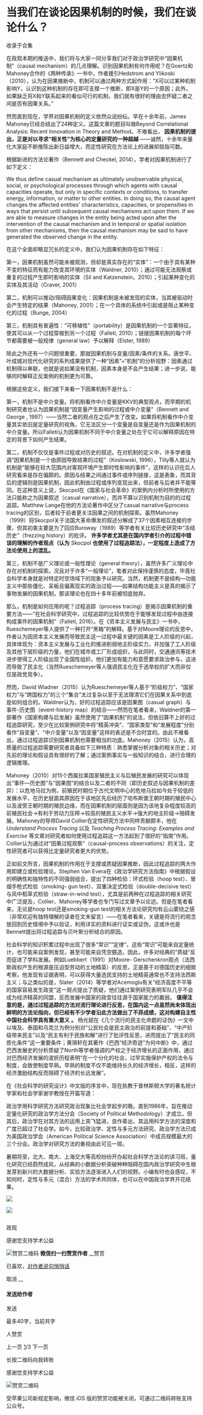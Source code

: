 # 当我们在谈论因果机制的时候，我们在谈论什么？


收录于合集

在政观本期的推送中，我们将与大家一同分享我们对于政治学研究中“因果机制”（causal
mechanism）的几点理解。识别因果机制有何作用呢？在Goertz和Mahoney合作的《两种传承》一书中，作者援引Hedstrom and
Ylikoski（2010），认为在因果推断中，机制可以通过两种方式起作用：“X可以过某种机制影响Y，认识到这种机制的存在即可支撑一个推断，即X是Y的一个原因；此外，如果缺乏将X和Y联系起来的看似可行的机制，我们就有很好的理由去怀疑二者之间是否有因果关系。”

  

然而直到现在，学界对因果机制的定义依然众说纷纭。早在十余年前，James Mahoney已经总结出了24种定义。这篇文章的题目叫做Beyond
Correlational Analysis: Recent Innovation in Theory and Method。不难看出，
**因果机制的提出，正是对以寻求“相关性”为核心的定量研究的一种超越**
——诚然，十余年来量化大家庭不断推陈出新日益增大，而定性研究在方法论上的进展却屈指可数。

  

根据新进的方法论著作（Bennett and Checkel, 2014），学者对因果机制进行了如下定义：

  

We thus define casual mechanism as ultimately unobservable physical, social,
or psychological processes through which agents with causal capacities
operate, but only in specific contexts or conditions, to transfer energy,
information, or matter to other entities. In doing so, the causal agent
changes the affected entities' characteristics, capacities, or propensities in
ways that persist until subsequent causal mechanisms act upon them. If we are
able to measure changes in the entity being acted upon after the intervention
of the causal mechanism and in temporal or spatial isolation from other
mechanisms, then the causal mechanism may be said to have generated the
observed change in the entity.

  

在这个全面却略显冗长的定义中，我们认为因果机制存在如下特征：

  

第一，因果机制虽然可能未被观测，但却是真实存在的“实体”：一个由于具有某种不变的特征而有能力改变其环境的实体（Waldner,
2010）；通过可能无法观察或重复的过程产生即时影响的实体（Sil and Katzenstein，2010）；引起某种变化的实体及其活动（Craver,
2001）

  

第二，机制可以推动/阻碍因果变化：因果机制是未被发现的实体，当其被驱动时会产生特定的结果（Mahoney,
2001）；在一个具体的系统中引起或是阻止某种变化的过程（Bunge, 2004）

  

第三，机制具有普遍性：“可移植性”（portability）是因果机制的一个显著特征，使其可以从一个过程穿梭到另一个过程（Falleti,
2010）；链接因果机制的每个环节都需要被一般规律（general law）予以解释（Elster, 1989）

  

除此之外还有一个问题很重要，那就因果机制与变量/因素/条件的关系。唐世平、叶成城对现代化研究的系列成果提供了一种“因素”+“机制”的分析视野：因素通过机制得以串联，也就是说如果没有机制，因素本身是不会产生结果；进一步说，能够同时解释正反案例的机制更为可靠。

  

根据这些定义，我们接下来看一下因果机制不是什么：

  

第一，机制不是中介变量。将机制看作中介变量是KKV的典型观点，而早期的机制研究者也认为因果机制是“因变量产生影响的过程或中介变量”（Bennett and
George ,
1997）——当然二者的观点在之后产生了改变。如果将机制看作中介变量其实依旧是定量研究的视角，它无法区分一个变量是自变量还是作为因果机制的中介变量。所以Falleti认为因果机制不同于中介变量之处在于它可以解释原因在特定的背景下如何产生结果。

  

第二，机制不仅仅是事件过程或对历史的叙述。在对机制的定义中，许多学者强调“因果机制是一个由原因导致结果的过程”（Koslowski,
1996），Tilly等人就认为机制是“能够在较大范围内对客观环境产生即时性影响的事件”，这样的认识在后人研究看来是存在偏颇的。原因与结果之间通过事件或序列链接，这是表象，而其背后的逻辑则是因果机制，因此机制由过程或序列变现出来，但前者与后者并不能等同。在这种意义上说，Skocpol在《国家与社会革命》的案例内分析时所使用的方法只能称之为因果叙述（casual
narrative），而并不算以识别机制为目的的过程追踪。Matthew Lange在他的方法论著作中区分了casual narrative与process
tracing的区别，后者较于前者更关注因果之间的机制探索。虽然Mahoney（1999）将Skocpol关于法国大革命爆发的叙述分解成了37个因素相互连接的步骤，但其初衷主要是为了回应Buroway（1989）等学者有关比较历史研究中“冻结历史”（frezzing
history）的批评。 **许多学者尤其是在国内学者引介的过程中错误的理解的作者观点（认为** Skocpol
**也使用了过程追踪法），一定程度上造成了方法论使用上的混乱。**

  

第三，机制不是广义理论或一般性理论（general
theory），虽然许多广义理论中存在对机制的探索。况且对于许多“一般理论”，笔者对此保持谨慎的态度，毕竟社会科学本身就是对特定时空场域下的现象予以研究。当然，机制更不是结构—功能主义中那些僵化、呆板且偏离现实的政治过程——如果结构功能主义是真的揭示了事物发展的因果机制，那该理论也在四十多年前被彻底抛弃。

  

那么，机制是如何应用的呢？过程追踪（process
tracing）是揭示因果机制的重要方法——“在社会科学研究中，过程追踪的比较优势在于能够发现过程中由连接构成事件的因果机制”（Falleti,
2016）。在《资本主义发展与民主》一书中，Rueschemeyer等人提供了一种打开“黑箱”的解释。基于对Moore理论的反思中，作者认为因资本主义发展而导致民主这一过程中最关键的因素是工人阶级的兴起，具体体现为：资本主义发展与工业化的推进削弱地主阶级实力，并加强了工人阶级及其他下层阶级的力量，他们在城市或工厂形成组织，与此同时，交通通讯等技术进步使得工人阶级出现了全国性组织，他们更加有能力和意愿要求政治参与，这进而导致了民主化（当然Rueschemeyer等人强调民主化在于选举权的扩大而非仅仅是政党竞争）。

  

然而，David
Wladner（2015）认为Rueschemeyer等人基于“阶级权力”、“国家权力”与“跨国权力”的三个“集合”太过复杂以至于无法理清它们在因果关系中到底是如何组合的。Waldner认为，好的过程追踪应该是因果图（casual
graph）与事件-历史图（event-history
map）的结合——然而在笔者看来，Waldner的第一部著作《国家构建与后发展》虽然使用了“因果机制”的说法，但依旧算不上好的过程追踪研究，至少在比较案例研究中将“精英冲突”、“国家类型”和“发展程度”分别看作“自变量”、“中介变量”以及“因变量”这样的表述是不合时宜的。由此不难看出，通过过程追踪识别因果机制也需要相当的功底。Mahoney（2015）认为，高质量的过程追踪需要研究者具备如下三种特质：熟悉掌握分析对象的相关历史；对先前的理论和假设具有很好的了解；通过案例事实与一般知识的结合，进行合理的逻辑推理。

  

Mahoney（2010）对15个西属拉美国家殖民主义与后殖民发展的研究可以体现出“事件—历史图”与“因果图”的结合以及二者的不同（即历史叙述与因果机制的差异）：以危地马拉为例，前殖民时期位于古代文明中心的危地马拉如今处于较低的发展水平，在历史层面其原因在于该地区先后经历了哈布斯堡王朝时期的殖民中心以及波旁王朝时期的殖民边缘，而在因果机制的层面则是因为该地复杂程度较高的前殖民社会→有利于劳动力压榨→较高的殖民主义水平→强大的地主阶级→阻碍发展。Mahoney的导师David
Collier在定性研究方法中同样贡献颇丰，他在 _Understand Process Tracing_ 以及 _Teaching Process
Tracing: Examples and Exercise_
等文章对研究者如何使用过程追踪这一方法起到了很好的“指南”作用。Collier认为通过对“因果过程观察”（causal-process
observations）的关注，定性研究者可以获得比定量研究者更大的优势。

  

正如前文所言，因果机制的作用在于支撑或质疑因果推断，因此过程追踪的两大作用即建立或检验理论。Stephen Van
Evera在《政治学研究方法指南》中根据假设的明确性和独特性的不同强弱组合，提出了四种检验：环式检验（hoop test）、冒烟手枪式检验（smoking-
gun test）、双重决定式检验（double-decisive test）与风中稻草式检验（straw-in-wind
test），尤其是前两种在过程追踪的相关研究中广泛提及，Collier、Mahoney等学者也专门写过文章予以论述。但是在笔者看来，无论是hoop
test还是smoking-gun
test的相关方法论研究均有云山雾绕之感（非常欢迎有独特理解的读者在文末留言）——在笔者看来，关键是将流行的观念放回到历史情境中予以验证，利用详实的资料进行证实或证伪，这或许也是Bennett提出将过程追踪与贝叶斯分析结合的原因。

  

社会科学的知识积累过程中出现了很多“常识”“定律”，这些“常识”可能来自定量统计，也可能来自案例发现，甚至可能来自凭空臆造。因此，许多对经典的“质疑”反而促进了学科发展。例如Luebbert（1991）对Moore-
Gerschenkron观点（法西斯政权产生的根源是压迫型劳动的土地精英）的反思，正是基于对德国历史的细致考察，他发现有证据表明，可以获得大量选民支持的土地精英通常也不支持法西斯主义；与之类似的是，Slater（2014）等学者对Acemoglu有关“经济高度不平等的国家容易发生政变”这一观点提出了质疑，他们通过案例研究表明军队几乎不会成为经济精英的同盟，反而发展中国家的政变往往源于国家能力的羸弱。
**值得注意的是，通过过程追踪的方法对流行理论进行反思，在国内这一点虽然尚未体现出鲜明的方法论指向，但已经有不少学者沿此方法做出了不菲成绩，这对构建自主性中国社会科学具有重大意义**
**。**
杨光斌在《几个流行的民主化命题的证伪》一文中以埃及、泰国和乌克兰为例分别对“公民社会是民主政治的前提和基础”、“中产阶级带来民主”以及“民主有利于民族和解”进行了批评性反思，进而提出了“民主的同质化条件”这一重要条件；黄琪轩在其著作《巴西“经济奇迹”为何中断》中，通过巴西发展史的分析质疑了North等学者强调的产权之于经济增长的正面作用，通过对巴西经济发展的波折历程表明“在一个分化的社会，过早实施保护产权的法令与制度，会致使制度早熟。早熟的制度不仅不能维持长久的经济增长，相反，这样的经济激励结构反而阻碍了经济的长远发展”。

  

在《社会科学的研究设计》中文版的序言中，现在执教于普林斯顿大学的著名统计学家和社会学家谢宇教授在开篇写道：

  

政治学用科学研究方法研究政治现象比社会学起步的晚。直到1986年，旨在推动定量化研究的政治学方法分会（Society of Political
Methodology）才成立。但其后，政治学在对其方法的运用上突飞猛进，良作辈出，其运用科学方法的深度和广度已超过了社会学。如今，比较政治学、定性与多元方法研究、政治学方法已成为美国政治学会（American
Political Science Association）中成员规模最大的三个分会。政治学对研究方法的重视由此可见一斑。

  

暑期将至，北大、南大、上海交大等高校纷纷开办起社会科学方法论的讲习班，量化研究已经蔚然成风，从经典的小数据分析突破种种阻碍在国内政治学研究中生根发芽到新兴的大数据分析、实验方法逐渐进入人们的视野。小编有时也会感叹，不知何时，定性与多元（混合）方法的学术共同体，也可以在中国政治学界开花结果。

  

![](/images/575/2.png)

  

![](/images/575/3.png)

  

  

![]()

政观

感谢您支持学术公益

![赞赏二维码]() **微信扫一扫赞赏作者** __赞赏

已喜欢，[对作者说句悄悄话](javascript:;)

取消 __

#### 发送给作者

发送

最多40字，当前共字

[](javascript:;) 人赞赏

上一页 [1](javascript:;)/3 下一页

长按二维码向我转账

感谢您支持学术公益

![赞赏二维码]()

受苹果公司新规定影响，微信 iOS 版的赞赏功能被关闭，可通过二维码转账支持公众号。

